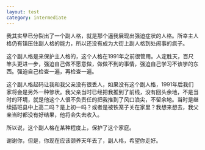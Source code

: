 ```yaml
---
layout: test
category: intermediate
---
```

我其实早已分裂出了一个副人格，就是那个逼我展现出强迫症状的人格。所幸主人格仍有镇压住副人格的能力，所以还没有成为大街上副人格到处闹事的疯子。

这个副人格是来保护主人格的，这个人格在1991年之前很管用。人定胜天，百尺竿头更进一步，强迫自己做不愿意做，做做不到的事情，强迫自己学习不该学的东西。强迫自己检查一遍，再检查一遍。

这个副人格起码让我和我父亲没有很丢人，如果没有这个副人格，1991年后我们家将会是另外一种惨状。我父亲当时已经把我推到了前线，没有回头余地，不是当时的环境，就是他这个人很不负责任的把我推到了风口浪尖，不留余地。当时是继续插班县中上高二吗？是上初一吗？或者是被铁笼子关在家里？我想来想去，我父亲当时都没有好结果，他将会失去收入。

所以说，这个副人格在某种程度上，保护了这个家庭。

谢谢你，但是，你现在应该颐养天年去了，副人格，希望你走好。
